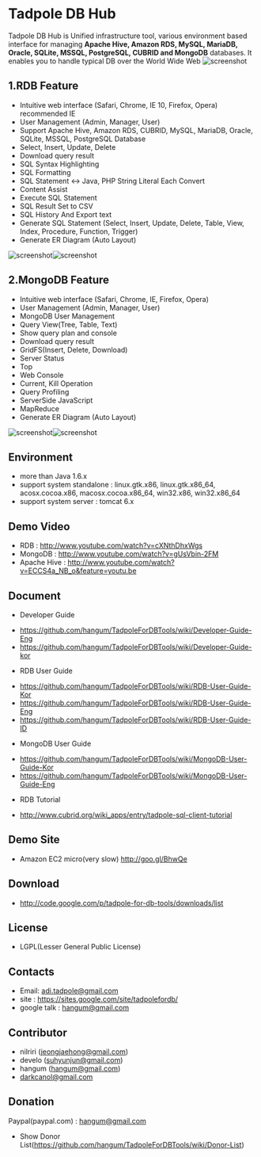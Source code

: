 Tadpole DB Hub
==


Tadpole DB Hub is Unified infrastructure tool, various environment based interface for managing <b>Apache Hive, Amazon RDS, MySQL, MariaDB, Oracle, SQLite, MSSQL, PostgreSQL, CUBRID and MongoDB</b> databases. 
It enables you to handle typical DB over the World Wide Web
![screenshot](https://sites.google.com/site/tadpolefordb/_/rsrc/1382070638265/home/TadpoleOverView.png?height=308&width=400)

1.RDB Feature
-
* Intuitive web interface (Safari, Chrome, IE 10, Firefox, Opera) recommended IE
* User Management (Admin, Manager, User)
* Support Apache Hive, Amazon RDS, CUBRID, MySQL, MariaDB, Oracle, SQLite, MSSQL, PostgreSQL Database
* Select, Insert, Update, Delete
* Download query result 
* SQL Syntax Highlighting
* SQL Formatting
* SQL Statement <-> Java, PHP String Literal Each Convert
* Content Assist
* Execute SQL Statement
* SQL Result Set to CSV
* SQL History And Export text
* Generate SQL Statement (Select, Insert, Update, Delete, Table, View, Index, Procedure, Function, Trigger)
* Generate ER Diagram (Auto Layout)

![screenshot](https://sites.google.com/site/tadpolefordb/_/rsrc/1359544319131/home/RDB-ERD-EDITOR.png?height=339&width=400)![screenshot](https://sites.google.com/site/tadpolefordb/_/rsrc/1359544341191/home/RDB-SQL-EDITOR.png?height=339&width=400)

2.MongoDB Feature
-
* Intuitive web interface (Safari, Chrome, IE, Firefox, Opera)
* User Management (Admin, Manager, User)
* MongoDB User Management
* Query View(Tree, Table, Text) 
* Show query plan and console
* Download query result 
* GridFS(Insert, Delete, Download) 
* Server Status
* Top
* Web Console
* Current, Kill Operation
* Query Profiling
* ServerSide JavaScript
* MapReduce
* Generate ER Diagram (Auto Layout)

![screenshot](https://sites.google.com/site/tadpolefordb/_/rsrc/1359544395340/home/mongodb-erd.png?height=339&width=400)![screenshot](https://sites.google.com/site/tadpolefordb/_/rsrc/1359544427527/home/MONGODB-INSTANCE.png?height=339&width=400)

Environment
-
* more than Java 1.6.x
* support system standalone : linux.gtk.x86, linux.gtk.x86_64, acosx.cocoa.x86, macosx.cocoa.x86_64, win32.x86, win32.x86_64
* support system server : tomcat 6.x 

Demo Video
-
* RDB : http://www.youtube.com/watch?v=cXNthDhxWgs
* MongoDB : http://www.youtube.com/watch?v=gUsVbin-2FM
* Apache Hive : http://www.youtube.com/watch?v=ECCS4a_NB_o&feature=youtu.be

Document
-
* Developer Guide 
 - https://github.com/hangum/TadpoleForDBTools/wiki/Developer-Guide-Eng
 - https://github.com/hangum/TadpoleForDBTools/wiki/Developer-Guide-kor
* RDB User Guide
 - https://github.com/hangum/TadpoleForDBTools/wiki/RDB-User-Guide-Kor
 - https://github.com/hangum/TadpoleForDBTools/wiki/RDB-User-Guide-Eng
 - https://github.com/hangum/TadpoleForDBTools/wiki/RDB-User-Guide-ID
* MongoDB User Guide
 - https://github.com/hangum/TadpoleForDBTools/wiki/MongoDB-User-Guide-Kor
 - https://github.com/hangum/TadpoleForDBTools/wiki/MongoDB-User-Guide-Eng
* RDB Tutorial 
 - http://www.cubrid.org/wiki_apps/entry/tadpole-sql-client-tutorial

Demo Site
-
* Amazon EC2 micro(very slow) http://goo.gl/BhwQe
 
Download
-
* http://code.google.com/p/tadpole-for-db-tools/downloads/list
 
License
-
* LGPL(Lesser General Public License)

Contacts
-
* Email: adi.tadpole@gmail.com
* site : https://sites.google.com/site/tadpolefordb/
* google talk : hangum@gmail.com

Contributor
-
* nilriri (jeongjaehong@gmail.com)
* develo (suhyunjun@gmail.com)
* hangum (hangum@gmail.com)
* darkcanol@gmail.com

Donation
- 
Paypal(paypal.com) : hangum@gmail.com
- Show Donor List(https://github.com/hangum/TadpoleForDBTools/wiki/Donor-List)
